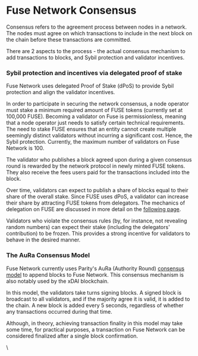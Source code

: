 # Fuse Network Consensus

Consensus refers to the agreement process between nodes in a network. The nodes must agree on which transactions to include in the next block on the chain before these transactions are committed.

There are 2 aspects to the process - the actual consensus mechanism to add transactions to blocks, and Sybil protection and validator incentives.

### Sybil protection and incentives via delegated proof of stake

Fuse Network uses delegated Proof of Stake (dPoS) to provide Sybil protection and align the validator incentives.  

In order to participate in securing the network consensus, a node operator must stake a minimum required amount of FUSE tokens (currently set at 100,000 FUSE). Becoming a validator on Fuse is permissionless, meaning that a node operator just needs to satisfy certain technical requirements. The need to stake FUSE ensures that an entity cannot create multiple seemingly distinct validators without incurring a significant cost. Hence, the Sybil protection. Currently, the maximum number of validators on Fuse Network is 100.

The validator who publishes a block agreed upon during a given consensus round is rewarded by the network protocol in newly minted FUSE tokens. They also receive the fees users paid for the transactions included into the block.

Over time, validators can expect to publish a share of blocks equal to their share of the overall stake. Since FUSE uses dPoS, a validator can increase their share by attracting FUSE tokens from delegators. The mechanics of delegation on FUSE are discussed in more detail on the [following page](https://docs.fuse.io/general/fuse-network-blockchain/validators-and-delegation).

Validators who violate the consensus rules (by, for instance, not revealing random numbers) can expect their stake (including the delegators' contribution) to be frozen. This provides a strong incentive for validators to behave in the desired manner.

### The AuRa Consensus Model

Fuse Network currently uses Parity's AuRa (Authority Round) [consensus model](https://openethereum.github.io/Aura) to append blocks to Fuse Network. This consensus mechanism is also notably used by the xDAI blockchain.

In this model, the validators take turns signing blocks. A signed block is broadcast to all validators, and if the majority agree it is valid, it is added to the chain. A new block is added every 5 seconds, regardless of whether any transactions occurred during that time.

Although, in theory, achieving transaction finality in this model may take some time, for practical purposes, a transaction on Fuse Network can be considered finalized after a single block confirmation.  

\
